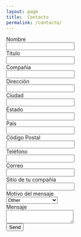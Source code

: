 ```yaml
---
layout: page
title:  Contacto
permalink: /contacto/
---
```


<div class="section-content">
  <form action="https://formspree.io/danielpliego@gmail.com" method="POST" class="form-horizontal">
    <input type="text" name="_gotcha" style="display:none" />
    <input type="hidden" name="_next" value="https://danpliego.github.io/gracias" />
    <div class="form-group">
      <label class="control-label col-sm-3" for="name"  required>Nombre</label>
      <div class="col-sm-4">
        <input type="text" name="name" class="form-control">
      </div>
    </div>
    <div class="form-group">
      <label class="control-label col-sm-3" for="title"  required>Titulo</label>
      <div class="col-sm-4">
        <input type="text" name="title" class="form-control">
      </div>
    </div>
    <div class="form-group">
      <label class="control-label col-sm-3" for="compania"  required>Compañia</label>
      <div class="col-sm-4">
        <input type="text" name="compania" class="form-control">
      </div>
    </div>
    <div class="form-group">
      <label class="control-label col-sm-3" for="direccion"  required>Dirección</label>
      <div class="col-sm-4">
        <input type="text" name="direccion" class="form-control">
      </div>
    </div>
    <div class="form-group">
      <label class="control-label col-sm-3" for="ciudad">Ciudad</label>
      <div class="col-sm-4">
        <input type="text" name="ciudad" class="form-control">
      </div>
    </div>
    <div class="form-group">
      <label class="control-label col-sm-3" for="estado">Estado</label>
      <div class="col-sm-4">
        <input type="text" name="estado" class="form-control">
      </div>
    </div>
    <div class="form-group">
      <label class="control-label col-sm-3" for="pais">País</label>
      <div class="col-sm-4">
        <input type="text" name="pais" class="form-control">
      </div>
    </div>
    <div class="form-group">
      <label class="control-label col-sm-3" for="codigo-postal">Código Postal</label>
      <div class="col-sm-4">
        <input type="text" name="codigo-postal" class="form-control">
      </div>
    </div>
    <div class="form-group">
      <label class="control-label col-sm-3" for="telefono"  required>Teléfono</label>
      <div class="col-sm-4">
        <input type="text" name="telefono" class="form-control">
      </div>
    </div>
    <div class="form-group">
      <label class="control-label col-sm-3" for="_replyto"  required>Correo</label>
      <div class="col-sm-4">
        <input type="text" name="_replyto" class="form-control">
      </div>
    </div>
    <div class="form-group">
      <label class="control-label col-sm-3" for="website">Sitio de tu compañia</label>
      <div class="col-sm-4">
        <input type="text" name="website" class="form-control">
      </div>
    </div>
    <div class="form-group">
      <label class="control-label col-sm-3" for="_subject">Motivo del mensaje</label>
      <div class="col-sm-4">
        <select name="_subject" class="form-control">
          <option value="product-information" selected>Product Information</option>
          <option value="Technical Support" selected>Technical Support</option>
          <option value="sales-support" selected>Sales Support</option>
          <option value="other" selected>Other</option>
        </select>
      </div>
    </div>
    <div class="form-group">
      <label class="control-label col-sm-3" for="mensaje">Mensaje</label>
      <div class="col-sm-4">
        <textarea name="mensaje" id="" class="form-control"></textarea>
      </div>
    </div>
    <div class="form-group">
      <div class="col-sm-offset-3 col-sm-4">
        <input type="submit" value="Send" class="btn btn-primary btn-lg">
      </div>
    </div>
  </form>
</div>
